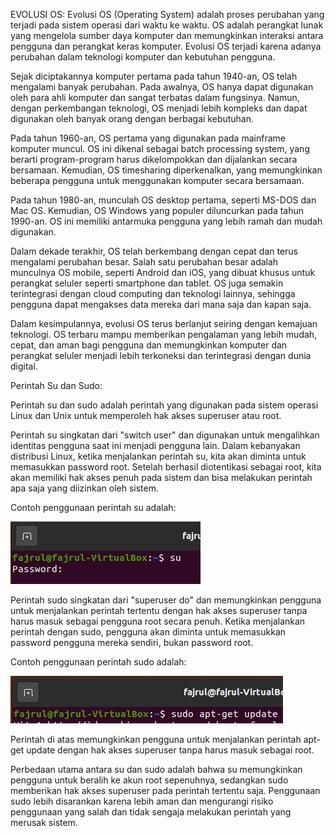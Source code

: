 EVOLUSI OS:
Evolusi OS (Operating System) adalah proses perubahan yang terjadi pada sistem operasi dari waktu ke waktu. OS adalah perangkat lunak yang mengelola sumber daya komputer dan memungkinkan interaksi antara pengguna dan perangkat keras komputer. Evolusi OS terjadi karena adanya perubahan dalam teknologi komputer dan kebutuhan pengguna.

Sejak diciptakannya komputer pertama pada tahun 1940-an, OS telah mengalami banyak perubahan. Pada awalnya, OS hanya dapat digunakan oleh para ahli komputer dan sangat terbatas dalam fungsinya. Namun, dengan perkembangan teknologi, OS menjadi lebih kompleks dan dapat digunakan oleh banyak orang dengan berbagai kebutuhan.

Pada tahun 1960-an, OS pertama yang digunakan pada mainframe komputer muncul. OS ini dikenal sebagai batch processing system, yang berarti program-program harus dikelompokkan dan dijalankan secara bersamaan. Kemudian, OS timesharing diperkenalkan, yang memungkinkan beberapa pengguna untuk menggunakan komputer secara bersamaan.

Pada tahun 1980-an, munculah OS desktop pertama, seperti MS-DOS dan Mac OS. Kemudian, OS Windows yang populer diluncurkan pada tahun 1990-an. OS ini memiliki antarmuka pengguna yang lebih ramah dan mudah digunakan.

Dalam dekade terakhir, OS telah berkembang dengan cepat dan terus mengalami perubahan besar. Salah satu perubahan besar adalah munculnya OS mobile, seperti Android dan iOS, yang dibuat khusus untuk perangkat seluler seperti smartphone dan tablet. OS juga semakin terintegrasi dengan cloud computing dan teknologi lainnya, sehingga pengguna dapat mengakses data mereka dari mana saja dan kapan saja.

Dalam kesimpulannya, evolusi OS terus berlanjut seiring dengan kemajuan teknologi. OS terbaru mampu memberikan pengalaman yang lebih mudah, cepat, dan aman bagi pengguna dan memungkinkan komputer dan perangkat seluler menjadi lebih terkoneksi dan terintegrasi dengan dunia digital.


Perintah Su dan Sudo:

Perintah su dan sudo adalah perintah yang digunakan pada sistem operasi Linux dan Unix untuk memperoleh hak akses superuser atau root.

Perintah su singkatan dari "switch user" dan digunakan untuk mengalihkan identitas pengguna saat ini menjadi pengguna lain. Dalam kebanyakan distribusi Linux, ketika menjalankan perintah su, kita akan diminta untuk memasukkan password root. Setelah berhasil diotentikasi sebagai root, kita akan memiliki hak akses penuh pada sistem dan bisa melakukan perintah apa saja yang diizinkan oleh sistem.

Contoh penggunaan perintah su adalah:

![](2023-02-27-17-30-25.png)

Perintah sudo singkatan dari "superuser do" dan memungkinkan pengguna untuk menjalankan perintah tertentu dengan hak akses superuser tanpa harus masuk sebagai pengguna root secara penuh. Ketika menjalankan perintah dengan sudo, pengguna akan diminta untuk memasukkan password pengguna mereka sendiri, bukan password root.

Contoh penggunaan perintah sudo adalah:

![](2023-02-27-17-33-19.png)

Perintah di atas memungkinkan pengguna untuk menjalankan perintah apt-get update dengan hak akses superuser tanpa harus masuk sebagai root.

Perbedaan utama antara su dan sudo adalah bahwa su memungkinkan pengguna untuk beralih ke akun root sepenuhnya, sedangkan sudo memberikan hak akses superuser pada perintah tertentu saja. Penggunaan sudo lebih disarankan karena lebih aman dan mengurangi risiko penggunaan yang salah dan tidak sengaja melakukan perintah yang merusak sistem.
